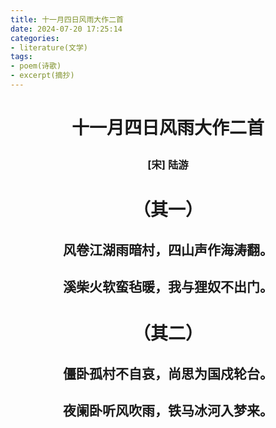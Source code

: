 ```yaml
---
title: 十一月四日风雨大作二首
date: 2024-07-20 17:25:14
categories:
- literature(文学)
tags:
- poem(诗歌)
- excerpt(摘抄)
---
```


<h1><p style="text-align: center;">十一月四日风雨大作二首</p></h1>

<h3><p style="text-align: center;">[宋] 陆游</p></h3>

<h1><p style="text-align: center;">（其一）</p></h1>

<h2><p style="text-align: center;">风卷江湖雨暗村，四山声作海涛翻。</p></h2>

<h2><p style="text-align: center;">溪柴火软蛮毡暖，我与狸奴不出门。</p></h2>

<h1><p style="text-align: center;">（其二）</p></h1>

<h2><p style="text-align: center;">僵卧孤村不自哀，尚思为国戍轮台。</p></h2>

<h2><p style="text-align: center;">夜阑卧听风吹雨，铁马冰河入梦来。</p></h2>